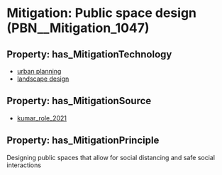 # Mitigation: __Public space design__ (PBN__Mitigation_1047)

## Property: has_MitigationTechnology

* [urban planning](../Technology/PBN__Technology_922)
* [landscape design](../Technology/PBN__Technology_3594)

## Property: has_MitigationSource

* [kumar_role_2021](../Article/PBN__Article_140)

## Property: has_MitigationPrinciple

Designing public spaces that allow for social distancing and safe social interactions

